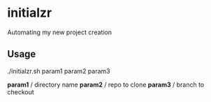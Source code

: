 initialzr
=========

Automating my new project creation

## Usage

./initialzr.sh param1 param2 param3

**param1** / directory name
**param2** / repo to clone
**param3** / branch to checkout

